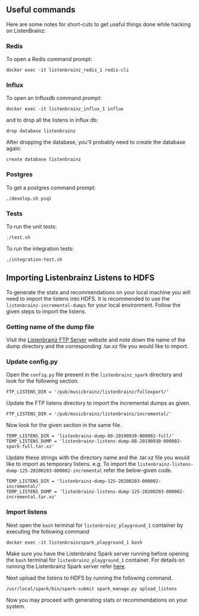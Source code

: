 ## Useful commands

Here are some notes for short-cuts to get useful things done while hacking on ListenBrainz:

### Redis

To open a Redis command prompt:

    docker exec -it listenbrainz_redis_1 redis-cli


### Influx

To open an Influxdb command prompt:

    docker exec -it listenbrainz_influx_1 influx

and to drop all the listens in influx db:

    drop database listenbrainz

After dropping the database, you'll probably need to create the database again:

    create database listenbrainz


### Postgres

To get a postgres command prompt:

    ./develop.sh psql

### Tests

To run the unit tests:

    ./test.sh

To run the integration tests:

    ./integration-test.sh

Importing Listenbrainz Listens to HDFS
--------------------------------------

To generate the stats and recommendations on your local machine you will need to import the listens into HDFS. It is recommended to use the ``listenbrainz-incremental-dumps`` for your local environment. Follow the given steps to import the listens.

### Getting  name of the dump file

Visit the [Listenbrainz FTP Server](http://ftp.musicbrainz.org/pub/musicbrainz/listenbrainz/) website and note down the name of the dump directory and the corresponding .tar.xz file you would like to import.

### Update config.py

Open the ``config.py`` file present in the ``listenbrainz_spark`` directory and look for the following section.

    FTP_LISTENS_DIR = '/pub/musicbrainz/listenbrainz/fullexport/'

Update the FTP listens directory to import the incremental dumps as given.

    FTP_LISTENS_DIR = '/pub/musicbrainz/listenbrainz/incremental/'

Now look for the given section in the same file.

    TEMP_LISTENS_DIR = 'listenbrainz-dump-88-20190930-000002-full/'
    TEMP_LISTENS_DUMP = 'listenbrainz-listens-dump-88-20190930-000002-spark-full.tar.xz'

Update these strings with the directory name and the .tar.xz file you would like to import as temporary listens. e.g. To import the 	``listenbrainz-listens-dump-125-20200203-000002-incremental`` refer the below-given code.

    TEMP_LISTENS_DIR = 'listenbrainz-dump-125-20200203-000002-incremental/'
    TEMP_LISTENS_DUMP = 'listenbrainz-listens-dump-125-20200203-000002-incremental.tar.xz'

### Import listens

Next open the ``bash`` terminal for  ``listenbrainz_playground_1`` container by executing the following command

    docker exec -it listenbrainzspark_playground_1 bash

Make sure you have the Listenbrainz Spark server running before opening the ``bash`` terminal for  ``listenbrainz_playground_1`` container. For details on running the Listenbrainz Spark server refer [here](https://github.com/metabrainz/listenbrainz-server/blob/master/docs/dev/devel-env.rst).

Next upload the listens to HDFS by running the following command.
    
    /usr/local/spark/bin/spark-submit spark_manage.py upload_listens

Now you may proceed with generating stats or recommendations on your system.